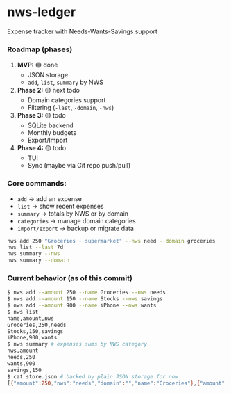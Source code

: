 # nws-ledger
Expense tracker with Needs-Wants-Savings support

### Roadmap (phases)

1. **MVP:** 🟢 done
    - JSON storage
    - `add`, `list`, `summary` by NWS
2. **Phase 2:** 🟡 next todo
    - Domain categories support
    - Filtering (`-last`, `-domain`, `-nws`)
3. **Phase 3:** 🟡 todo
    - SQLite backend
    - Monthly budgets
    - Export/Import
4. **Phase 4:** 🟡 todo
    - TUI
    - Sync (maybe via Git repo push/pull)


### Core commands:

- `add` -> add an expense
- `list` -> show recent expenses
- `summary` -> totals by NWS or by domain
- `categories` -> manage domain categories
- `import/export` -> backup or migrate data


```bash
nws add 250 "Groceries - supermarket" --nws need --domain groceries
nws list --last 7d
nws summary --nws
nws summary --domain
```

### Current behavior (as of this commit)

```bash
$ nws add --amount 250 --name Groceries --nws needs
$ nws add --amount 150 --name Stocks --nws savings
$ nws add --amount 900 --name iPhone --nws wants
$ nws list
name,amount,nws
Groceries,250,needs
Stocks,150,savings
iPhone,900,wants
$ nws summary # expenses sums by NWS category
nws,amount
needs,250
wants,900
savings,150
$ cat store.json # backed by plain JSON storage for now
[{"amount":250,"nws":"needs","domain":"","name":"Groceries"},{"amount":150,"nws":"savings","domain":"","name":"Stocks"},{"amount":900,"nws":"wants","domain":"","name":"iPhone"}]
```
